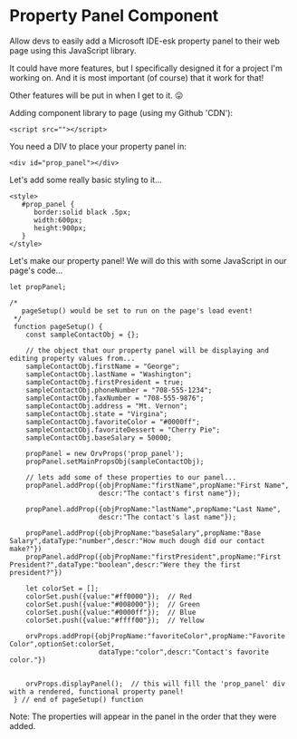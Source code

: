 # Property Panel Component
Allow devs to easily add a Microsoft IDE-esk property panel to their web page using this JavaScript library.

It could have more features, but I specifically designed it for a project I'm working on. And it
is most important (of course) that it work for that!

Other features will be put in when I get to it. 😛

Adding component library to page (using my Github 'CDN'):
```
<script src=""></script>
```

You need a DIV to place your property panel in:
```
<div id="prop_panel"></div>
```

Let's add some really basic styling to it...
```
<style>
   #prop_panel {
      border:solid black .5px;
      width:600px;
      height:900px;
   }
</style>
```
Let's make our property panel! We will do this with some JavaScript in our page's code...

```
let propPanel;

/*
   pageSetup() would be set to run on the page's load event!
 */
 function pageSetup() {
    const sampleContactObj = {};
 
    // the object that our property panel will be displaying and editing property values from...
    sampleContactObj.firstName = "George";
    sampleContactObj.lastName = "Washington";
    sampleContactObj.firstPresident = true;
    sampleContactObj.phoneNumber = "708-555-1234";
    sampleContactObj.faxNumber = "708-555-9876";
    sampleContactObj.address = "Mt. Vernon";
    sampleContactObj.state = "Virgina";
    sampleContactObj.favoriteColor = "#0000ff";
    sampleContactObj.favoriteDessert = "Cherry Pie";
    sampleContactObj.baseSalary = 50000;
    
    propPanel = new OrvProps('prop_panel');
    propPanel.setMainPropsObj(sampleContactObj);
    
    // lets add some of these properties to our panel...
    propPanel.addProp({objPropName:"firstName",propName:"First Name",
                      descr:"The contact's first name"});
                                            
    propPanel.addProp({objPropName:"lastName",propName:"Last Name",
                      descr:"The contact's last name"});
                      
    propPanel.addProp({objPropName:"baseSalary",propName:"Base Salary",dataType:"number",descr:"How much dough did our contact make?"})
    propPanel.addProp({objPropName:"firstPresident",propName:"First President?",dataType:"boolean",descr:"Were they the first president?"})
    
    let colorSet = [];
    colorSet.push({value:"#ff0000"});  // Red
    colorSet.push({value:"#008000"});  // Green
    colorSet.push({value:"#0000ff"});  // Blue
    colorSet.push({value:"#ffff00"});  // Yellow
    
    orvProps.addProp({objPropName:"favoriteColor",propName:"Favorite Color",optionSet:colorSet,
                      dataType:"color",descr:"Contact's favorite color."})
                      
    
    orvProps.displayPanel();  // this will fill the 'prop_panel' div with a rendered, functional property panel!
 } // end of pageSetup() function 
```

Note: The properties will appear in the panel in the order that they were added.

